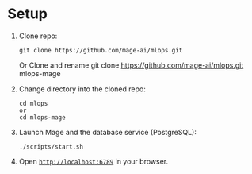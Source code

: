 # Setup

1. Clone repo:

   ```
   git clone https://github.com/mage-ai/mlops.git
   ```
   Or
   Clone and rename
   git clone https://github.com/mage-ai/mlops.git mlops-mage

1. Change directory into the cloned repo:

   ```
   cd mlops
   or 
   cd mlops-mage
   ```

1. Launch Mage and the database service (PostgreSQL):

   ```
   ./scripts/start.sh
   ```

1. Open [`http://localhost:6789`](http://localhost:6789) in your browser.
